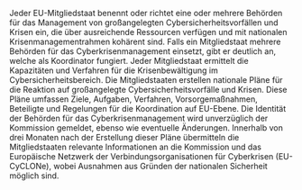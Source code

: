 Jeder EU-Mitgliedstaat benennt oder richtet eine oder mehrere Behörden für das Management von großangelegten Cybersicherheitsvorfällen und Krisen ein, die über ausreichende Ressourcen verfügen und mit nationalen Krisenmanagementrahmen kohärent sind. Falls ein Mitgliedstaat mehrere Behörden für das Cyberkrisenmanagement einsetzt, gibt er deutlich an, welche als Koordinator fungiert. Jeder Mitgliedstaat ermittelt die Kapazitäten und Verfahren für die Krisenbewältigung im Cybersicherheitsbereich. Die Mitgliedstaaten erstellen nationale Pläne für die Reaktion auf großangelegte Cybersicherheitsvorfälle und Krisen. Diese Pläne umfassen Ziele, Aufgaben, Verfahren, Vorsorgemaßnahmen, Beteiligte und Regelungen für die Koordination auf EU-Ebene. Die Identität der Behörden für das Cyberkrisenmanagement wird unverzüglich der Kommission gemeldet, ebenso wie eventuelle Änderungen. Innerhalb von drei Monaten nach der Erstellung dieser Pläne übermitteln die Mitgliedstaaten relevante Informationen an die Kommission und das Europäische Netzwerk der Verbindungsorganisationen für Cyberkrisen (EU-CyCLONe), wobei Ausnahmen aus Gründen der nationalen Sicherheit möglich sind.
